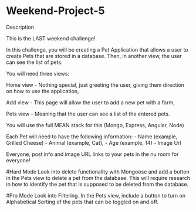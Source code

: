 # Weekend-Project-5
Description

This is the LAST weekend challenge!

In this challenge, you will be creating a Pet Application that allows a user to create Pets that are stored in a database. Then, in another view, the user can see the list of pets.

You will need three views:

Home view - Nothing special, just greeting the user, giving them direction on how to use the application,

Add view - This page will allow the user to add a new pet with a form,

Pets view - Meaning that the user can see a list of the entered pets.

You will use the full MEAN stack for this (Mongo, Express, Angular, Node)

Each Pet will need to have the following information: - Name (example, Grilled Cheese) - Animal (example, Cat), - Age (example, 14) - Image Url

Everyone, post info and image URL links to your pets in the nu room for everyone!

#Hard Mode
Look into delete functionality with Mongoose and add a button in the Pets view to delete a pet from the database. This will require research in how to identify the pet that is supposed to be deleted from the database.

#Pro Mode
Look into Filtering. In the Pets view, include a button to turn on Alphabetical Sorting of the pets that can be toggled on and off.

